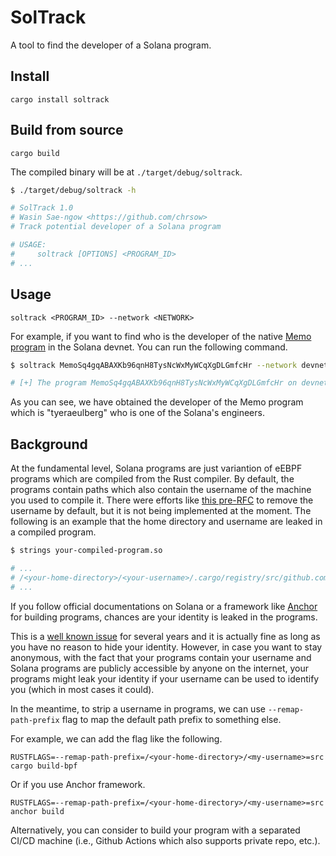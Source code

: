 # SolTrack

A tool to find the developer of a Solana program.

## Install
```
cargo install soltrack
```

## Build from source
```
cargo build
```
The compiled binary will be at `./target/debug/soltrack`.

```bash
$ ./target/debug/soltrack -h

# SolTrack 1.0
# Wasin Sae-ngow <https://github.com/chrsow>
# Track potential developer of a Solana program

# USAGE:
#     soltrack [OPTIONS] <PROGRAM_ID>
# ...
```

## Usage
```
soltrack <PROGRAM_ID> --network <NETWORK>
```

For example, if you want to find who is the developer of the native [Memo program](https://spl.solana.com/memo) in the Solana devnet. You can run the following command.

```bash
$ soltrack MemoSq4gqABAXKb96qnH8TysNcWxMyWCqXgDLGmfcHr --network devnet

# [+] The program MemoSq4gqABAXKb96qnH8TysNcWxMyWCqXgDLGmfcHr on devnet is deployed by: tyeraeulberg
```
As you can see, we have obtained the developer of the Memo program which is "tyeraeulberg" who is one of the Solana's engineers.

## Background

At the fundamental level, Solana programs are just variantion of eEBPF programs which are compiled from the Rust compiler. By default, the programs contain paths which also contain the username of the machine you used to compile it. There were efforts like [this pre-RFC](https://github.com/rust-lang/rfcs/pull/3127) to remove the username by default, but it is not being implemented at the moment. The following is an example that the home directory and username are leaked in a compiled program.

```bash
$ strings your-compiled-program.so

# ...
# /<your-home-directory>/<your-username>/.cargo/registry/src/github.com-1ecc6299db9ec823/solana-program-1.7.11/src/account_info.rs
# ...
```

If you follow official documentations on Solana or a framework like [Anchor](https://github.com/project-serum/anchor) for building programs, chances are your identity is leaked in the programs.

This is a [well known issue](https://www.bleepingcomputer.com/news/security/most-loved-programming-language-rust-sparks-privacy-concerns/) for several years and it is actually fine as long as you have no reason to hide your identity. However, in case you want to stay anonymous, with the fact that your programs contain your username and Solana programs are publicly accessible by anyone on the internet, your programs might leak your identity if your username can be used to identify you (which in most cases it could).

In the meantime, to strip a username in programs, we can use `--remap-path-prefix` flag to map the default path prefix to something else.

For example, we can add the flag like the following.
```
RUSTFLAGS=--remap-path-prefix=/<your-home-directory>/<my-username>=src cargo build-bpf
```

Or if you use Anchor framework.
```
RUSTFLAGS=--remap-path-prefix=/<your-home-directory>/<my-username>=src anchor build
```

Alternatively, you can consider to build your program with a separated CI/CD machine (i.e., Github Actions which also supports private repo, etc.).